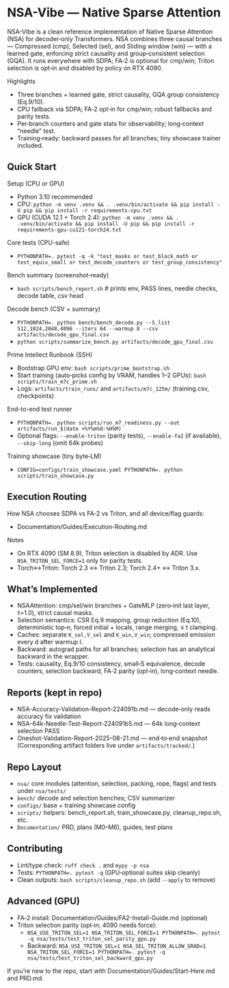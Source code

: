 # NSA-Vibe — Native Sparse Attention

NSA-Vibe is a clean reference implementation of Native Sparse Attention (NSA) for decoder‑only Transformers. NSA combines three causal branches — Compressed (cmp), Selected (sel), and Sliding window (win) — with a learned gate, enforcing strict causality and group‑consistent selection (GQA). It runs everywhere with SDPA; FA‑2 is optional for cmp/win; Triton selection is opt‑in and disabled by policy on RTX 4090.

Highlights
- Three branches + learned gate, strict causality, GQA group consistency (Eq.9/10).
- CPU fallback via SDPA; FA‑2 opt‑in for cmp/win; robust fallbacks and parity tests.
- Per‑branch counters and gate stats for observability; long‑context “needle” test.
- Training‑ready: backward passes for all branches; tiny showcase trainer included.

## Quick Start

Setup (CPU or GPU)
- Python 3.10 recommended
- CPU: `python -m venv .venv && . .venv/bin/activate && pip install -U pip && pip install -r requirements-cpu.txt`
- GPU (CUDA 12.1 + Torch 2.4): `python -m venv .venv && . .venv/bin/activate && pip install -U pip && pip install -r requirements-gpu-cu121-torch24.txt`

Core tests (CPU-safe)
- `PYTHONPATH=. pytest -q -k "test_masks or test_block_math or test_equiv_small or test_decode_counters or test_group_consistency"`

Bench summary (screenshot‑ready)
- `bash scripts/bench_report.sh`  # prints env, PASS lines, needle checks, decode table, csv head

Decode bench (CSV + summary)
- `PYTHONPATH=. python bench/bench_decode.py --S_list 512,1024,2048,4096 --iters 64 --warmup 8 --csv artifacts/decode_gpu_final.csv`
- `python scripts/summarize_bench.py artifacts/decode_gpu_final.csv`

Prime Intellect Runbook (SSH)
- Bootstrap GPU env: `bash scripts/prime_bootstrap.sh`
- Start training (auto‑picks config by VRAM, handles 1–2 GPUs): `bash scripts/train_m7c_prime.sh`
- Logs: `artifacts/train_runs/` and `artifacts/m7c_125m/` (training.csv, checkpoints)

End-to-end test runner
- `PYTHONPATH=. python scripts/run_m7_readiness.py --out artifacts/run_$(date +%Y%m%d-%H%M)`
- Optional flags: `--enable-triton` (parity tests), `--enable-fa2` (if available), `--skip-long` (omit 64k probes)

Training showcase (tiny byte‑LM)
- `CONFIG=configs/train_showcase.yaml PYTHONPATH=. python scripts/train_showcase.py`

## Execution Routing

How NSA chooses SDPA vs FA‑2 vs Triton, and all device/flag guards:
- Documentation/Guides/Execution-Routing.md

Notes
- On RTX 4090 (SM 8.9), Triton selection is disabled by ADR. Use `NSA_TRITON_SEL_FORCE=1` only for parity tests.
- Torch↔Triton: Torch 2.3 ↔ Triton 2.3; Torch 2.4+ ↔ Triton 3.x.

## What’s Implemented
- NSAAttention: cmp/sel/win branches + GateMLP (zero‑init last layer, τ=1.0), strict causal masks.
- Selection semantics: CSR Eq.9 mapping, group reduction (Eq.10), deterministic top‑n, forced initial + locals, range merging, ≤ t clamping.
- Caches: separate `K_sel,V_sel` and `K_win,V_win`; compressed emission every d after warmup l.
- Backward: autograd paths for all branches; selection has an analytical backward in the wrapper.
- Tests: causality, Eq.9/10 consistency, small‑S equivalence, decode counters, selection backward, FA‑2 parity (opt‑in), long‑context needle.

## Reports (kept in repo)
- NSA-Accuracy-Validation-Report-224091b.md — decode‑only reads accuracy fix validation
- NSA-64k-Needle-Test-Report-224091b5.md — 64k long‑context selection PASS
- Oneshot-Validation-Report-2025-08-21.md — end‑to‑end snapshot
  (Corresponding artifact folders live under `artifacts/tracked/`.)

## Repo Layout
- `nsa/` core modules (attention, selection, packing, rope, flags) and tests under `nsa/tests/`
- `bench/` decode and selection benches; CSV summarizer
- `configs/` base + training showcase config
- `scripts/` helpers: bench_report.sh, train_showcase.py, cleanup_repo.sh, etc.
- `Documentation/` PRD, plans (M0–M6), guides, test plans

## Contributing
- Lint/type check: `ruff check .` and `mypy -p nsa`
- Tests: `PYTHONPATH=. pytest -q` (GPU‑optional suites skip cleanly)
- Clean outputs: `bash scripts/cleanup_repo.sh` (add `--apply` to remove)

## Advanced (GPU)
- FA‑2 install: Documentation/Guides/FA2-Install-Guide.md (optional)
- Triton selection parity (opt‑in; 4090 needs force):
  - `NSA_USE_TRITON_SEL=1 NSA_TRITON_SEL_FORCE=1 PYTHONPATH=. pytest -q nsa/tests/test_triton_sel_parity_gpu.py`
  - Backward: `NSA_USE_TRITON_SEL=1 NSA_SEL_TRITON_ALLOW_GRAD=1 NSA_TRITON_SEL_FORCE=1 PYTHONPATH=. pytest -q nsa/tests/test_triton_sel_backward_gpu.py`

If you’re new to the repo, start with Documentation/Guides/Start-Here.md and PRD.md.
